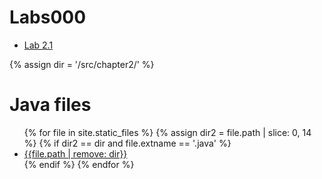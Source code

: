 # Labs000
* [Lab 2.1](lab2-1.md)

{% assign dir = '/src/chapter2/' %}
# Java files
<ul>
    {% for file in site.static_files %}
    {% assign dir2 = file.path | slice: 0, 14 %}
    {% if dir2 == dir and file.extname == '.java' %}
    <li>
        <div><a href="{{file.path}}">{{file.path | remove: dir}}</a></div>
    </li>
    {% endif %}
    {% endfor %}
</ul>

